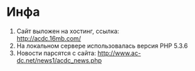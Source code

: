 # Инфа
1. Сайт выложен на хостинг, ссылка:   
http://acdc.16mb.com/
2. На локальном сервере использовалась версия PHP 5.3.6
3. Новости парсятся с сайта: 
http://www.ac-dc.net/news1/acdc_news.php

